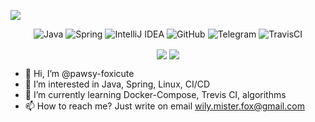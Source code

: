 
![](https://estruyf-github.azurewebsites.net/api/VisitorHit?user=pawsy-foxicutef&repo=pawsy-foxicute&countColorcountColor&countColor=%237B1E7A)
<p align="center">
<img alt="Java" src="https://img.shields.io/badge/java-%23ED8B00.svg?&style=for-the-badge&logo=java&logoColor=white"/>
<img alt="Spring" src="https://img.shields.io/badge/spring-%236DB33F.svg?&style=for-the-badge&logo=spring&logoColor=white"/>
<img alt="IntelliJ IDEA" src="https://img.shields.io/badge/IntelliJIDEA-000000.svg?&style=for-the-badge&logo=intellij-idea&logoColor=white"/>
<img alt="GitHub" src="https://img.shields.io/badge/github-%23121011.svg?&style=for-the-badge&logo=github&logoColor=white"/>
<img alt="Telegram" src="https://img.shields.io/badge/Telegram-2CA5E0?style=for-the-badge&logo=telegram&logoColor=white" />
<img alt="TravisCI" src="https://img.shields.io/badge/travisci-%232B2F33.svg?&style=for-the-badge&logo=travis&logoColor=white"/>  
</p>  
<!-- [![Anurag's GitHub stats](https://github-readme-stats.vercel.app/api?username=pawsy-foxicute&theme=dracula)](https://github.com/anuraghazra/github-readme-stats)  
[![Top Langs](https://github-readme-stats.vercel.app/api/top-langs/?username=pawsy-foxicute&theme=dracula)](https://github.com/anuraghazra/github-readme-stats)  
--->
<p align="center">
  <img align="center" src="https://github-readme-stats.vercel.app/api/top-langs/?username=pawsy-foxicute&theme=dracula"/>
  <img align="center" src="https://github-readme-stats.vercel.app/api/?username=pawsy-foxicute&theme=dracula"/>
</p>



- 👋 Hi, I’m @pawsy-foxicute
- 👀 I’m interested in Java, Spring, Linux, CI/CD
- 🌱 I’m currently learning Docker-Compose, Trevis CI, algorithms
- 📫 How to reach me? Just write on email wily.mister.fox@gmail.com

<!---
pawsy-foxicute/pawsy-foxicute is a ✨ special ✨ repository because its `README.md` (this file) appears on your GitHub profile.
You can click the Preview link to take a look at your changes.
--->

